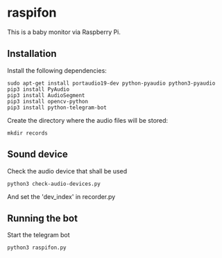 # raspifon

This is a baby monitor via Raspberry Pi.


## Installation

Install the following dependencies:

```
sudo apt-get install portaudio19-dev python-pyaudio python3-pyaudio
pip3 install PyAudio
pip3 install AudioSegment
pip3 install opencv-python
pip3 install python-telegram-bot
```

Create the directory where the audio files will be stored:

```
mkdir records
```

## Sound device

Check the audio device that shall be used

```
python3 check-audio-devices.py
```

And set the 'dev_index' in recorder.py

## Running the bot

Start the telegram bot

```
python3 raspifon.py
```
